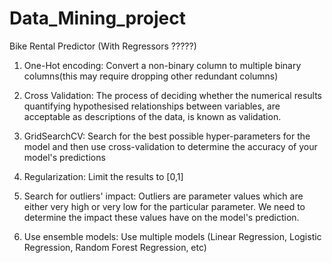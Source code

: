 # Data_Mining_project
Bike Rental Predictor (With Regressors ?????)

1) One-Hot encoding: Convert a non-binary column to multiple binary columns(this may require
dropping other redundant columns)

2) Cross Validation: The process of deciding whether the numerical results quantifying hypothesised relationships 
between variables, are acceptable as descriptions of the data, is known as validation.

3) GridSearchCV: Search for the best possible hyper-parameters for the model and then
use cross-validation to determine the accuracy of your model's predictions 

4) Regularization: Limit the results to [0,1]

5) Search for outliers' impact: Outliers are parameter values which are either very high or
very low for the particular parameter. We need to determine the impact these values have
on the model's prediction.

6) Use ensemble models: Use multiple models (Linear Regression, Logistic Regression, 
Random Forest Regression, etc)